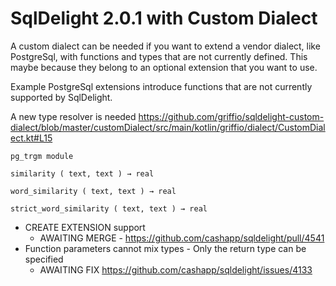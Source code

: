 # SqlDelight 2.0.1 with Custom Dialect

A custom dialect can be needed if you want to extend a vendor dialect, like PostgreSql, with functions and types
that are not currently defined. This maybe because they belong to an optional extension that you want to use.

Example PostgreSql extensions introduce functions that are not currently supported by SqlDelight.

A new type resolver is needed https://github.com/griffio/sqldelight-custom-dialect/blob/master/customDialect/src/main/kotlin/griffio/dialect/CustomDialect.kt#L15

```
pg_trgm module 

similarity ( text, text ) → real

word_similarity ( text, text ) → real

strict_word_similarity ( text, text ) → real

```

* CREATE EXTENSION support
  * AWAITING MERGE - https://github.com/cashapp/sqldelight/pull/4541
* Function parameters cannot mix types - Only the return type can be specified 
  * AWAITING FIX https://github.com/cashapp/sqldelight/issues/4133
